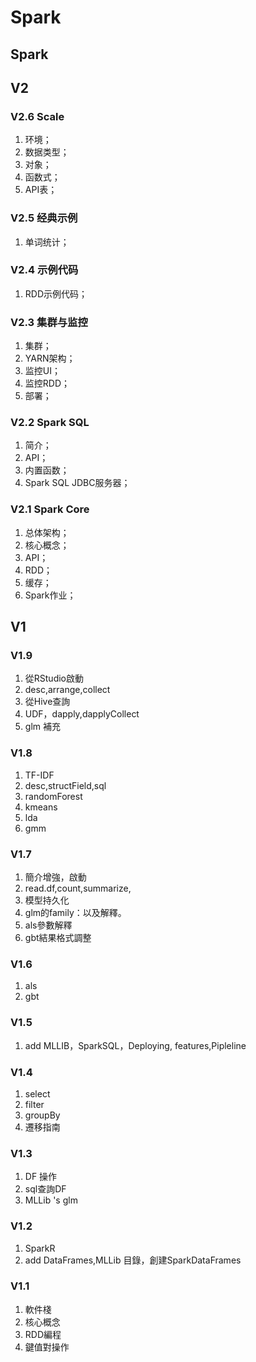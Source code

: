 # Spark

## Spark

## V2

### V2.6 Scale

1. 环境；
2. 数据类型；
3. 对象；
4. 函数式；
5. API表；

### V2.5 经典示例

1. 单词统计；

### V2.4 示例代码

1. RDD示例代码；


### V2.3 集群与监控

1. 集群；
2. YARN架构；
3. 监控UI；
4. 监控RDD；
5. 部署；

### V2.2 Spark SQL

1. 简介；
2. API；
3. 内置函数；
4. Spark SQL JDBC服务器；

### V2.1 Spark Core

1. 总体架构；
2. 核心概念；
3. API；
4. RDD；
5. 缓存；
6. Spark作业；

## V1

### V1.9

1. 從RStudio啟動
2. desc,arrange,collect
3. 從Hive查詢
4. UDF，dapply,dapplyCollect
5. glm 補充

### V1.8

1. TF-IDF
2. desc,structField,sql
3. randomForest
4. kmeans
5. lda
6. gmm

### V1.7

1. 簡介增強，啟動
2. read.df,count,summarize,
3. 模型持久化
4. glm的family：以及解釋。
5. als參數解釋
6. gbt結果格式調整

### V1.6

1. als
2. gbt

### V1.5

1. add MLLIB，SparkSQL，Deploying, features,Pipleline

### V1.4

1. select
2. filter
3. groupBy
4. 遷移指南

### V1.3

1. DF 操作
2. sql查詢DF
3. MLLib 's glm

### V1.2

1. SparkR
2. add DataFrames,MLLib 目錄，創建SparkDataFrames

### V1.1

1. 軟件棧
2. 核心概念
3. RDD編程
4. 鍵值對操作


